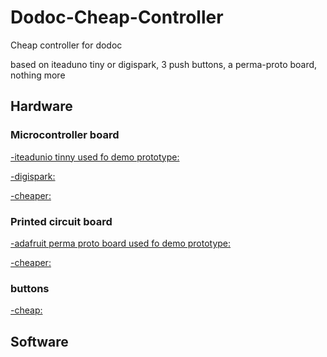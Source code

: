 # Dodoc-Cheap-Controller

Cheap controller for dodoc

based on iteaduno tiny or digispark, 3 push buttons, a perma-proto board, nothing more
## Hardware
### Microcontroller board
[-iteadunio tinny used fo demo prototype:](https://www.itead.cc/iteaduino-tiny.html)

[-digispark:](http://digistump.com/products/1)

[-cheaper:](https://fr.aliexpress.com/item/Digispark-kickstarter-Micro-development-board-ATTINY85-module-for-Arduino-usb/32584975067.html?spm=2114.30011508.3.1.jKAIly&ws_ab_test=searchweb0_0,searchweb201602_4_10065_10000073_10068_10000077_10000074_10000033_119_10000030_10000026_10000023_431_10000069_10000068_10060_10062_10056_10055_10000062_10054_10000063_10059_10099_10000020_10000013_10103_10102_10000016_10096_10000056_10000059_10052_10053_10107_10050_10106_10051_10000097_10000094_10000091_10000007_10000050_10084_10000101_10083_10000100_10080_10000047_10000104_10082_10081_10110_10111_10112_10113_10114_10000089_10000086_10037_10000083_10033_10000041_10000080_10078_10079_10077_10000038_10073_10070_10122_10123_10121_10126_10124-10050,searchweb201603_3,afswitch_2_afChannel,ppcSwitch_5,single_sort_2_default&btsid=2bcd6f8d-63cd-485a-807e-6c7009551776&algo_expid=198866cb-b09a-4a23-8789-80dca38564a1-0&algo_pvid=198866cb-b09a-4a23-8789-80dca38564a1)

### Printed circuit board
[-adafruit perma proto board used fo demo prototype:](https://www.adafruit.com/product/571)

[-cheaper:](https://fr.aliexpress.com/item/Best-Promotion-5x10cm-Solderless-PCB-Test-Breadboard-Single-Side-Copper-Prototype-Paper-Tinned-Plate-2-3/32668959779.html?scm=1007.13338.71800.000000000000000&pvid=22517b11-2158-4185-8b26-d3d02454ac1e&tpp=1)

### buttons
[-cheap:](https://fr.aliexpress.com/item/B3F-20PCS-Tactile-Push-Button-Switch-Momentary-12-12-7-3MM-Micro-switch-button-20PCS-4/32762266462.html?scm=1007.13338.71800.000000000000000&pvid=2e54952f-7967-4f37-9ff9-a072fbcabdb0&tpp=1)

## Software

